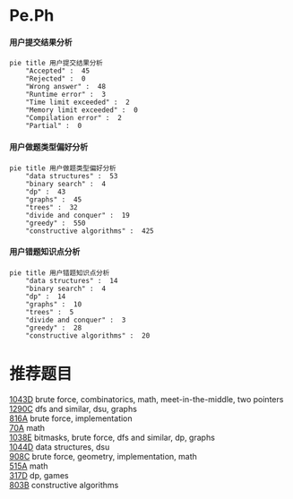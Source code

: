 # Pe.Ph

<!-- tabs:start -->



#### **用户提交结果分析**

```mermaid
pie title 用户提交结果分析
    "Accepted" :  45
    "Rejected" :  0
    "Wrong answer" :  48
    "Runtime error" :  3
    "Time limit exceeded" :  2
    "Memory limit exceeded" :  0
    "Compilation error" :  2
    "Partial" :  0
```

#### **用户做题类型偏好分析**

```mermaid
pie title 用户做题类型偏好分析
    "data structures" :  53
    "binary search" :  4
    "dp" :  43
    "graphs" :  45
    "trees" :  32
    "divide and conquer" :  19
    "greedy" :  550
    "constructive algorithms" :  425
```
#### **用户错题知识点分析**

```mermaid
pie title 用户错题知识点分析
    "data structures" :  14
    "binary search" :  4
    "dp" :  14
    "graphs" :  10
    "trees" :  5
    "divide and conquer" :  3
    "greedy" :  28
    "constructive algorithms" :  20
```



<!-- tabs:end -->
# 推荐题目
[1043D](https://codeforces.com/contest/1043/problem/D)		brute force,
                        combinatorics,
                        math,
                        meet-in-the-middle,
                        two pointers		  
[1290C](https://codeforces.com/contest/1290/problem/C)		dfs and similar,
                        dsu,
                        graphs		  
[816A](https://codeforces.com/contest/816/problem/A)		brute force,
                        implementation		  
[70A](https://codeforces.com/contest/70/problem/A)		math		  
[1038E](https://codeforces.com/contest/1038/problem/E)		bitmasks,
                        brute force,
                        dfs and similar,
                        dp,
                        graphs		  
[1044D](https://codeforces.com/contest/1044/problem/D)		data structures,
                        dsu		  
[908C](https://codeforces.com/contest/908/problem/C)		brute force,
                        geometry,
                        implementation,
                        math		  
[515A](https://codeforces.com/contest/515/problem/A)		math		  
[317D](https://codeforces.com/contest/317/problem/D)		dp,
                        games		  
[803B](https://codeforces.com/contest/803/problem/B)		constructive algorithms		  

